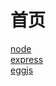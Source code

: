 # 首页
<a href="https://nodejs.org/zh-cn/" target="_blank">node</a>  
<a href="http://www.expressjs.com.cn/" target="_blank">express</a>  
<a href="https://eggjs.org/zh-cn/" target="_blank">eggjs</a>  